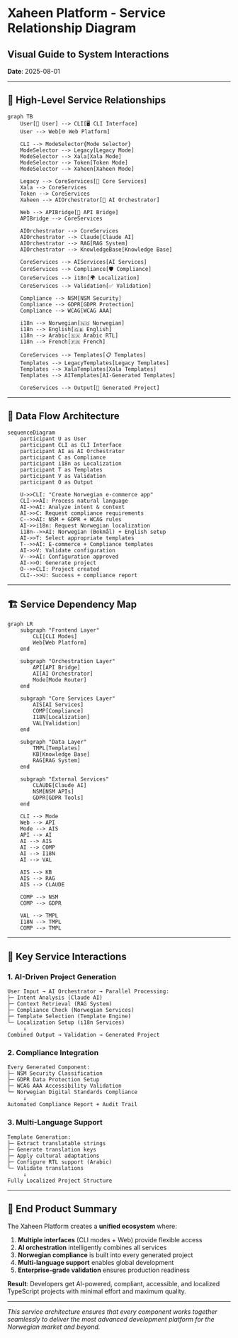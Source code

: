 # Xaheen Platform - Service Relationship Diagram
## Visual Guide to System Interactions

**Date**: 2025-08-01

---

## 🎯 **High-Level Service Relationships**

```mermaid
graph TB
    User[👤 User] --> CLI[🖥️ CLI Interface]
    User --> Web[🌐 Web Platform]
    
    CLI --> ModeSelector{Mode Selector}
    ModeSelector --> Legacy[Legacy Mode]
    ModeSelector --> Xala[Xala Mode]
    ModeSelector --> Token[Token Mode]
    ModeSelector --> Xaheen[Xaheen Mode]
    
    Legacy --> CoreServices[🔧 Core Services]
    Xala --> CoreServices
    Token --> CoreServices
    Xaheen --> AIOrchestrator[🧠 AI Orchestrator]
    
    Web --> APIBridge[🌉 API Bridge]
    APIBridge --> CoreServices
    
    AIOrchestrator --> CoreServices
    AIOrchestrator --> Claude[Claude AI]
    AIOrchestrator --> RAG[RAG System]
    AIOrchestrator --> KnowledgeBase[Knowledge Base]
    
    CoreServices --> AIServices[AI Services]
    CoreServices --> Compliance[🛡️ Compliance]
    CoreServices --> i18n[🌍 Localization]
    CoreServices --> Validation[✅ Validation]
    
    Compliance --> NSM[NSM Security]
    Compliance --> GDPR[GDPR Protection]
    Compliance --> WCAG[WCAG AAA]
    
    i18n --> Norwegian[🇳🇴 Norwegian]
    i18n --> English[🇬🇧 English]
    i18n --> Arabic[🇸🇦 Arabic RTL]
    i18n --> French[🇫🇷 French]
    
    CoreServices --> Templates[📋 Templates]
    Templates --> LegacyTemplates[Legacy Templates]
    Templates --> XalaTemplates[Xala Templates]
    Templates --> AITemplates[AI-Generated Templates]
    
    CoreServices --> Output[📁 Generated Project]
```

---

## 🔄 **Data Flow Architecture**

```mermaid
sequenceDiagram
    participant U as User
    participant CLI as CLI Interface
    participant AI as AI Orchestrator
    participant C as Compliance
    participant i18n as Localization
    participant T as Templates
    participant V as Validation
    participant O as Output
    
    U->>CLI: "Create Norwegian e-commerce app"
    CLI->>AI: Process natural language
    AI->>AI: Analyze intent & context
    AI->>C: Request compliance requirements
    C-->>AI: NSM + GDPR + WCAG rules
    AI->>i18n: Request Norwegian localization
    i18n-->>AI: Norwegian (Bokmål) + English setup
    AI->>T: Select appropriate templates
    T-->>AI: E-commerce + Compliance templates
    AI->>V: Validate configuration
    V-->>AI: Configuration approved
    AI->>O: Generate project
    O-->>CLI: Project created
    CLI-->>U: Success + compliance report
```

---

## 🏗️ **Service Dependency Map**

```mermaid
graph LR
    subgraph "Frontend Layer"
        CLI[CLI Modes]
        Web[Web Platform]
    end
    
    subgraph "Orchestration Layer"
        API[API Bridge]
        AI[AI Orchestrator]
        Mode[Mode Router]
    end
    
    subgraph "Core Services Layer"
        AIS[AI Services]
        COMP[Compliance]
        I18N[Localization]
        VAL[Validation]
    end
    
    subgraph "Data Layer"
        TMPL[Templates]
        KB[Knowledge Base]
        RAG[RAG System]
    end
    
    subgraph "External Services"
        CLAUDE[Claude AI]
        NSM[NSM APIs]
        GDPR[GDPR Tools]
    end
    
    CLI --> Mode
    Web --> API
    Mode --> AIS
    API --> AI
    AI --> AIS
    AI --> COMP
    AI --> I18N
    AI --> VAL
    
    AIS --> KB
    AIS --> RAG
    AIS --> CLAUDE
    
    COMP --> NSM
    COMP --> GDPR
    
    VAL --> TMPL
    I18N --> TMPL
    COMP --> TMPL
```

---

## 🎯 **Key Service Interactions**

### **1. AI-Driven Project Generation**
```
User Input → AI Orchestrator → Parallel Processing:
├─ Intent Analysis (Claude AI)
├─ Context Retrieval (RAG System)
├─ Compliance Check (Norwegian Services)
├─ Template Selection (Template Engine)
└─ Localization Setup (i18n Services)
     ↓
Combined Output → Validation → Generated Project
```

### **2. Compliance Integration**
```
Every Generated Component:
├─ NSM Security Classification
├─ GDPR Data Protection Setup
├─ WCAG AAA Accessibility Validation
└─ Norwegian Digital Standards Compliance
     ↓
Automated Compliance Report + Audit Trail
```

### **3. Multi-Language Support**
```
Template Generation:
├─ Extract translatable strings
├─ Generate translation keys
├─ Apply cultural adaptations
├─ Configure RTL support (Arabic)
└─ Validate translations
     ↓
Fully Localized Project Structure
```

---

## 🚀 **End Product Summary**

The Xaheen Platform creates a **unified ecosystem** where:

1. **Multiple interfaces** (CLI modes + Web) provide flexible access
2. **AI orchestration** intelligently combines all services
3. **Norwegian compliance** is built into every generated project
4. **Multi-language support** enables global development
5. **Enterprise-grade validation** ensures production readiness

**Result**: Developers get AI-powered, compliant, accessible, and localized TypeScript projects with minimal effort and maximum quality.

---

*This service architecture ensures that every component works together seamlessly to deliver the most advanced development platform for the Norwegian market and beyond.*
